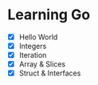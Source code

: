 # Learning Go

- [x] Hello World
- [x] Integers
- [x] Iteration
- [x] Array & Slices
- [x] Struct & Interfaces
